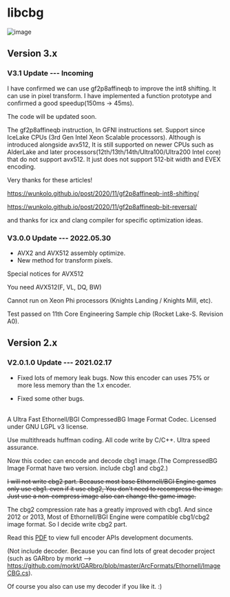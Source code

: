 # libcbg

![image](https://i.loli.net/2020/09/06/gi4PxlFknpwZbYC.png)

## Version 3.x
### V3.1 Update --- Incoming
I have confirmed we can use gf2p8affineqb to improve the int8 shifting. It can use in pixel transform. I have implemented a function prototype and confirmed a good speedup(150ms -> 45ms).

The code will be updated soon. 

The gf2p8affineqb instruction, In GFNI instructions set. Support since IceLake CPUs (3rd Gen Intel Xeon Scalable processors). Although is introduced alongside avx512, It is still supported on newer CPUs such as AlderLake and later processors(12th/13th/14th/Ultra100/Ultra200 Intel core) that do not support avx512. It just does not support 512-bit width and EVEX encoding.

Very thanks for these articles!

https://wunkolo.github.io/post/2020/11/gf2p8affineqb-int8-shifting/

https://wunkolo.github.io/post/2020/11/gf2p8affineqb-bit-reversal/

and thanks for icx and clang compiler for specific optimization ideas.
### V3.0.0 Update --- 2022.05.30

* AVX2 and AVX512 assembly optimize.
* New method for transform pixels.

Special notices for AVX512

You need AVX512(F, VL, DQ, BW)

Cannot run on Xeon Phi processors (Knights Landing / Knights Mill, etc).

Test passed on 11th Core Engineering Sample chip (Rocket Lake-S. Revision A0). 

## Version 2.x

### V2.0.1.0 Update --- 2021.02.17

* Fixed lots of memory leak bugs. Now this encoder can uses 75% or more less memory than the 1.x encoder.

* Fixed some other bugs.

<br>
A Ultra Fast Ethornell/BGI CompressedBG Image Format Codec. Licensed under GNU LGPL v3 license.

Use multithreads huffman coding. All code write by C/C++. Ultra speed assurance.

Now this codec can encode and decode cbg1 image.(The CompressedBG Image Format have two version. include cbg1 and cbg2.)

~~I will not write cbg2 part. Because most base Ethornell/BGI Engine games only use cbg1. even if it use cbg2, You don't need to recompress the image. Just use a non-compress image also can change the game image.~~

The cbg2 compression rate has a greatly improved with cbg1. And since 2012 or 2013, Most of Ethornell/BGI Engine were compatible cbg1/cbg2 image format. So I decide write cbg2 part.

Read this [PDF](https://github.com/copper187/libcbg/blob/master/libcbgDevelopmentDocumentsV4.pdf) to view full encoder APIs development documents.

(Not include decoder. Because you can find lots of great decoder project (such as GARbro by morkt --> https://github.com/morkt/GARbro/blob/master/ArcFormats/Ethornell/ImageCBG.cs). 

Of course you also can use my decoder if you like it. :)

